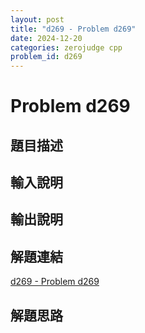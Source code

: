 ```yaml
---
layout: post
title: "d269 - Problem d269"
date: 2024-12-20
categories: zerojudge cpp
problem_id: d269
---
```


# Problem d269

## 題目描述



## 輸入說明



## 輸出說明



## 解題連結

[d269 - Problem d269](https://zerojudge.tw/ShowProblem?problemid=d269)

## 解題思路

